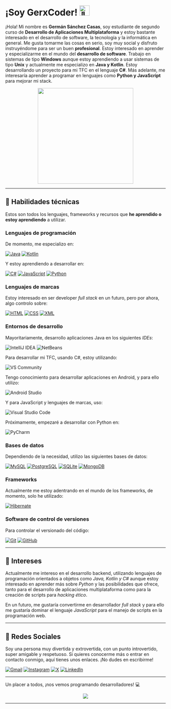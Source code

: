 # ¡Soy GerxCoder! <img src="https://fonts.gstatic.com/s/e/notoemoji/latest/1f44b/512.gif" alt="👋" width="32" height="32">

¡Hola! Mi nombre es **Germán Sánchez Casas**, soy estudiante de segundo curso de **Desarrollo de Aplicaciones Multiplataforma** y estoy bastante interesado en el desarrollo de software, la tecnología y la informática en general. Me gusta tomarme las cosas en serio, soy muy social y disfruto instruyéndome para ser un buen **profesional**. Estoy interesado en aprender y especializarme en el mundo del **desarrollo de software**. Trabajo en sistemas de tipo **Windows** aunque estoy aprendiendo a usar sistemas de tipo **Unix** y actualmente me especializo en **Java y Kotlin**. Estoy desarrollando un proyecto para mi TFC en el lenguaje **C#**. Más adelante, me interesaría aprender a programar en lenguajes como **Python y JavaScript** para mejorar mi stack.

<div align="center">
    <img  src="https://user-images.githubusercontent.com/74038190/225813708-98b745f2-7d22-48cf-9150-083f1b00d6c9.gif" width="300dp" height="300dp"/> 
</div>

---

## 🚀 Habilidades técnicas

Estos son todos los lenguajes, frameworks y recursos que **he aprendido o estoy aprendiendo** a utilizar.

### Lenguajes de programación
De momento, me especializo en:

[![Java](https://img.shields.io/badge/Java-ED8B00?style=for-the-badge&logo=openjdk&logoColor=white)](https://docs.oracle.com/javase/tutorial/index.html)
[![Kotlin](https://img.shields.io/badge/Kotlin-9933ff?&style=for-the-badge&logo=kotlin&logoColor=white)](https://kotlinlang.org/)

Y estoy aprendiendo a desarrollar en:

[![C#](https://img.shields.io/badge/C%23-512BD4?style=for-the-badge&logo=c#&logoColor=white)](https://dotnet.microsoft.com/es-es/languages/csharp)
[![JavaScript](https://img.shields.io/badge/JavaScript-F7DF1E?style=for-the-badge&logo=javascript&logoColor=black)](https://developer.mozilla.org/es/docs/Web/JavaScript)
[![Python](https://img.shields.io/badge/Python-102C54?style=for-the-badge&logo=python&logoColor=white)](https://www.python.org/)

### Lenguajes de marcas
Estoy interesado en ser developer *full stack* en un futuro, pero por ahora, algo controlo sobre:

[![HTML](https://img.shields.io/badge/HTML5-%23E34F26.svg?style=for-the-badge&logo=html5&logoColor=white)](https://html.spec.whatwg.org/multipage/)
[![CSS](https://img.shields.io/badge/CSS3-%231572B6.svg?style=for-the-badge&logo=css3&logoColor=white)](https://www.w3.org/Style/CSS/)
[![XML](https://img.shields.io/badge/XML-%23E34F26.svg?style=for-the-badge&logo=xml&logoColor=white)](http://www.w3.org/XML)

### Entornos de desarrollo
Mayoritariamente, desarrollo aplicaciones Java en los siguientes *IDEs*:

![IntelliJ IDEA](https://img.shields.io/badge/IntelliJ%20IDEA-000000.svg?style=for-the-badge&logo=intellij-idea&logoColor=white)
![NetBeans](https://img.shields.io/badge/NetBeans-1B6AC6?style=for-the-badge&logo=apache-netbeans-ide&logoColor=white)

Para desarrollar mi TFC, usando C#, estoy utilizando:

![VS Community](https://img.shields.io/badge/VS%20Community-5C2D91?style=for-the-badge&logo=visual-studio-community&logoColor=white)

Tengo conocimiento para desarrollar aplicaciones en Android, y para ello utilizo:

![Android Studio](https://img.shields.io/badge/Android%20Studio-3DDC84.svg?style=for-the-badge&logo=android-studio&logoColor=white)

Y para JavaScript y lenguajes de marcas, uso:

![Visual Studio Code](https://img.shields.io/badge/Visual%20Studio%20Code-%23007ACC.svg?style=for-the-badge&logo=visual-studio-code&logoColor=white)

Próximamente, empezaré a desarrollar con Python en:

![PyCharm](https://img.shields.io/badge/PyCharm-%2390EE90.svg?style=for-the-badge&logo=pycharm&logoColor=black)

### Bases de datos
Dependiendo de la necesidad, utilizo las siguientes bases de datos:

[![MySQL](https://img.shields.io/badge/MySQL-%2300f.svg?style=for-the-badge&logo=mysql&logoColor=white)](https://www.mysql.com/)
[![PostgreSQL](https://img.shields.io/badge/PostgreSQL-%23316192.svg?style=for-the-badge&logo=postgresql&logoColor=white)](https://www.postgresql.org/)
[![SQLite](https://img.shields.io/badge/SQLite-07405E?style=for-the-badge&logo=sqlite&logoColor=white)](https://www.sqlite.org/)
[![MongoDB](https://img.shields.io/badge/MongoDB-%23000000?style=for-the-badge&logo=mongodb&logoColor=green)](https://mongodb.com/)

### Frameworks
Actualmente me estoy adentrando en el mundo de los frameworks, de momento, solo he utilizado:

[![Hibernate](https://img.shields.io/badge/Hibernate-59666C?style=for-the-badge&logo=Hibernate&logoColor=C4A484)](https://hibernate.org/)

### Software de control de versiones
Para controlar el versionado del código:

[![Git](https://img.shields.io/badge/Git-%23F05033.svg?style=for-the-badge&logo=git&logoColor=white)](https://git-scm.com/)
[![GitHub](https://img.shields.io/badge/GitHub-%23121011.svg?style=for-the-badge&logo=github&logoColor=white)](https://github.com/)

---

## 🌱 Intereses

Actualmente me intereso en el desarrollo backend, utilizando lenguajes de programación orientados a objetos como *Java, Kotlin y C#* aunque estoy interesado en aprender más sobre *Python* y las posibilidades que ofrece, tanto para el desarrollo de aplicaciones multiplataforma como para la creación de scripts para *hacking ético*.

En un futuro, me gustaría convertirme en desarrollador *full stack* y para ello me gustaría dominar el lenguaje *JavaScript* para el manejo de scripts en la programación web.

---

## 📱 Redes Sociales

Soy una persona muy divertida y extrovertida, con un punto introvertido, super amigable y respetuoso. Si quieres conocerme más o entrar en contacto conmigo, aquí tienes unos enlaces. ¡No dudes en escribirme!

[![Gmail](https://img.shields.io/badge/Gmail-5577B5?style=for-the-badge&logo=gmail&logoColor=white)](mailto:gerxcoder@gmail.com)
[![Instagram](https://img.shields.io/badge/Instagram-E4405F?style=for-the-badge&logo=instagram&logoColor=white)](https://www.instagram.com/gerxcoder)
[![X](https://img.shields.io/badge/Twitter-000000?style=for-the-badge&logo=x&logoColor=white)](https://x.com/gerxcoder)
[![LinkedIn](https://img.shields.io/badge/LinkedIn-0000FF?style=for-the-badge&logo=linked-in&logoColor=white)](https://www.linkedin.com/in/germansanchezcasas/)

---

Un placer a todos, ¡nos vemos programando desarrolladores! 💻

<div align="center">
  <img src ="https://github.com/user-attachments/assets/42b8f82a-51ca-464c-8d31-05eee3dba60b">
</div>

---
